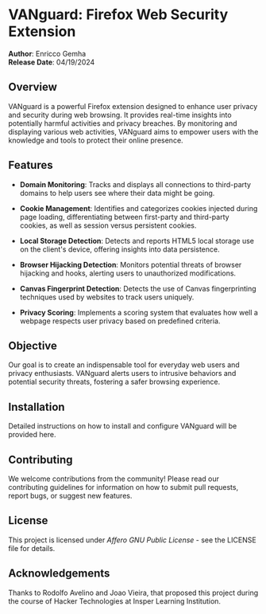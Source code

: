 # VANguard: Firefox Web Security Extension

**Author**: Enricco Gemha  
**Release Date**: 04/19/2024

## Overview

VANguard is a powerful Firefox extension designed to enhance user privacy and security during web browsing. It provides real-time insights into potentially harmful activities and privacy breaches. By monitoring and displaying various web activities, VANguard aims to empower users with the knowledge and tools to protect their online presence.

## Features

- **Domain Monitoring**: Tracks and displays all connections to third-party domains to help users see where their data might be going.

- **Cookie Management**: Identifies and categorizes cookies injected during page loading, differentiating between first-party and third-party cookies, as well as session versus persistent cookies.

- **Local Storage Detection**: Detects and reports HTML5 local storage use on the client's device, offering insights into data persistence.

- **Browser Hijacking Detection**: Monitors potential threats of browser hijacking and hooks, alerting users to unauthorized modifications.

- **Canvas Fingerprint Detection**: Detects the use of Canvas fingerprinting techniques used by websites to track users uniquely.

- **Privacy Scoring**: Implements a scoring system that evaluates how well a webpage respects user privacy based on predefined criteria.

## Objective

Our goal is to create an indispensable tool for everyday web users and privacy enthusiasts. VANguard alerts users to intrusive behaviors and potential security threats, fostering a safer browsing experience.

## Installation

Detailed instructions on how to install and configure VANguard will be provided here.

## Contributing

We welcome contributions from the community! Please read our contributing guidelines for information on how to submit pull requests, report bugs, or suggest new features.

## License

This project is licensed under *Affero GNU Public License* - see the LICENSE file for details.

## Acknowledgements

Thanks to Rodolfo Avelino and Joao Vieira, that proposed this project during the course of Hacker Technologies at Insper Learning Institution.
